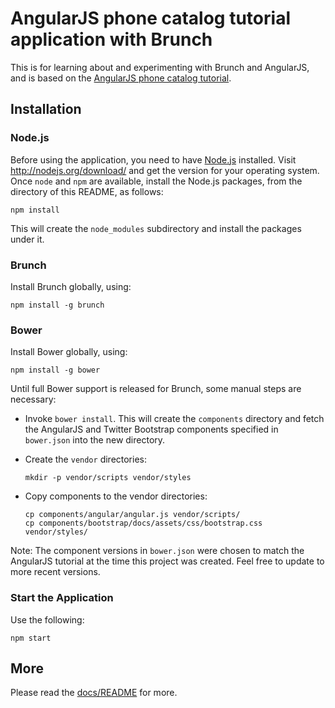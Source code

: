 # AngularJS phone catalog tutorial application with Brunch

This is for learning about and experimenting with Brunch and
AngularJS, and is based on the [AngularJS phone catalog
tutorial](https://github.com/angular/angular-phonecat.git).

## Installation

### Node.js

Before using the application, you need to have
[Node.js](http://nodejs.org) installed.  Visit
http://nodejs.org/download/ and get the version for your operating
system.  Once `node` and `npm` are available, install the Node.js
packages, from the directory of this README, as follows:

 `npm install`

This will create the `node_modules` subdirectory and install the
packages under it.

### Brunch

Install Brunch globally, using:

 `npm install -g brunch`

### Bower

Install Bower globally, using:

 `npm install -g bower`

Until full Bower support is released for Brunch, some manual steps are
necessary:

 - Invoke `bower install`.  This will create the `components`
   directory and fetch the AngularJS and Twitter Bootstrap components
   specified in `bower.json` into the new directory.

 - Create the `vendor` directories:

    `mkdir -p vendor/scripts vendor/styles`

 - Copy components to the vendor directories:

    ```
    cp components/angular/angular.js vendor/scripts/
    cp components/bootstrap/docs/assets/css/bootstrap.css vendor/styles/
    ```

Note: The component versions in `bower.json` were chosen to match the
AngularJS tutorial at the time this project was created.  Feel free to
update to more recent versions.

### Start the Application

Use the following:

`npm start`

## More

Please read the [docs/README](docs/README.md) for more.
